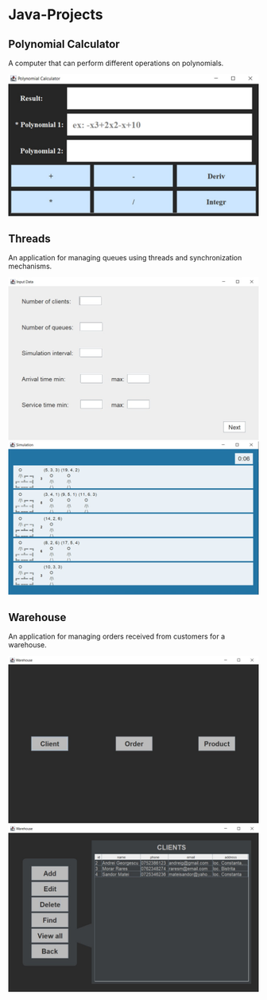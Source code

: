 # Java-Projects

## Polynomial Calculator
A computer that can perform different operations on polynomials.  

![](Images/img1.jpg)


## Threads
An application for managing queues using threads and synchronization mechanisms.  

![](Images/img2.jpg)
![](Images/img3.jpg)


## Warehouse
An application for managing orders received from customers for a warehouse.  

![](Images/img4.jpg)
![](Images/img5.jpg)
